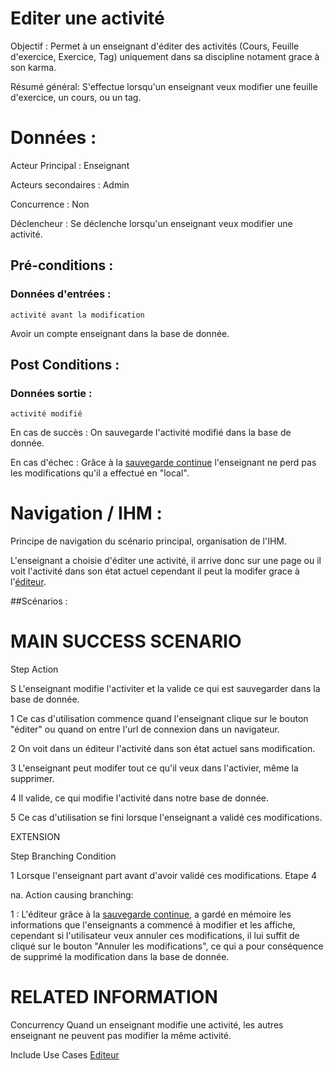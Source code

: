 # Editer une activité


Objectif :  Permet à un enseignant d'éditer des activités (Cours, Feuille d'exercice, Exercice, Tag) uniquement dans sa discipline notament grace à son karma.

Résumé général: S'effectue lorsqu'un enseignant veux modifier une feuille d'exercice, un cours, ou un tag.

# Données :

Acteur Principal : Enseignant

Acteurs secondaires : Admin

Concurrence : Non

Déclencheur : Se déclenche lorsqu'un enseignant veux modifier une activité.

## Pré-conditions :

### Données d'entrées :

	activité avant la modification

Avoir un compte enseignant dans la base de donnée.

## Post Conditions :

### Données sortie :
	activité modifié


En cas de succès : On sauvegarde l'activité modifié dans la base de donnée.

En cas d'échec : Grâce à la [sauvegarde continue](/editeur.md) l'enseignant ne perd pas les modifications qu'il a effectué en "local".

# Navigation / IHM  :

Principe de navigation du scénario principal, organisation de l'IHM.

L'enseignant a choisie d'éditer une activité, il arrive donc sur une page ou il voit l'activité dans son état actuel cependant il peut la modifer grace à l'[éditeur](/editeur.md).

##Scénarios :

# MAIN SUCCESS SCENARIO

Step    Action

S    L'enseignant modifie l'activiter et la valide ce qui est sauvegarder dans la base de donnée.

1    Ce cas d'utilisation commence quand l'enseignant clique sur le bouton "éditer" ou quand on entre l'url de connexion dans un navigateur.

2    On voit dans un éditeur l'activité dans son état actuel sans modification.

3    L'enseignant peut modifer tout ce qu'il veux dans l'activier, même la supprimer.

4	 Il valide, ce qui modifie l'activité dans notre base de donnée.

5    Ce cas d'utilisation se fini lorsque l'enseignant a validé ces modifications.

EXTENSION 

Step    Branching Condition

1	 Lorsque l'enseignant part avant d'avoir validé ces modifications. Etape 4

na.  Action causing branching:

1 : L'éditeur grâce à la [sauvegarde continue](/editeur.md), a gardé en mémoire les informations que l'enseignants a commencé à modifier et les affiche, cependant si l'utilisateur veux annuler ces modifications, il lui suffit de  cliqué sur le bouton "Annuler les modifications", ce qui a pour conséquence de supprimé la modification dans la base de donnée.


# RELATED INFORMATION

Concurrency    Quand un enseignant modifie une activité, les autres enseignant ne peuvent pas modifier la même activité.

Include Use Cases    [Editeur](/editeur.md)
 

